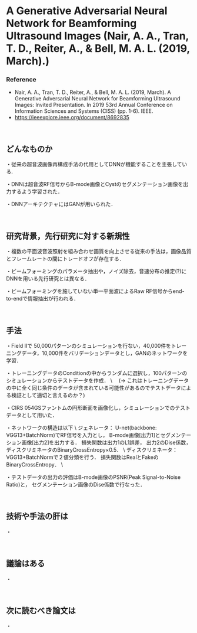 # A Generative Adversarial Neural Network for Beamforming Ultrasound Images (Nair, A. A., Tran, T. D., Reiter, A., & Bell, M. A. L. (2019, March).)
### Reference
- Nair, A. A., Tran, T. D., Reiter, A., & Bell, M. A. L. (2019, March).
A Generative Adversarial Neural Network for Beamforming Ultrasound Images: Invited Presentation. In 2019 53rd Annual Conference on Information Sciences and Systems (CISS) (pp. 1-6). IEEE.
- https://ieeexplore.ieee.org/document/8692835

<br />

## どんなものか
・従来の超音波画像再構成手法の代用としてDNNが機能することを主張している.

・DNNは超音波RF信号からB-mode画像とCystのセグメンテーション画像を出力するよう学習された．

・DNNアーキテクチャにはGANが用いられた．


<br />

## 研究背景，先行研究に対する新規性
・複数の平面波音波照射を組み合わせ画質を向上させる従来の手法は，画像品質とフレームレートの間にトレードオフが存在する．

・ビームフォーミングのパラメータ抽出や，ノイズ除去，音速分布の推定(?)にDNNを用いる先行研究とは異なる．

・ビームフォーミングを施していない単一平面波によるRaw RF信号からend-to-endで情報抽出が行われる．


<br />

## 手法
・Field IIで 50,000パターンのシミュレーションを行ない，40,000件をトレーニングデータ，10,000件をバリデーションデータとし，GANのネットワークを学習．

・トレーニングデータのConditionの中からランダムに選択し，100パターンのシミュレーションからテストデータを作成． \\
　(→ これはトレーニングデータの中に全く同じ条件のデータが含まれている可能性があるのでテストデータによる検証として適切と言えるのか？)
 
・CIRS 054GSファントムの円形断面を画像化し，シミュレーションでのテストデータとして用いた．

・ネットワークの構造は以下 \\
  ジェネレータ： U-net(backbone: VGG13+BatchNorm)でRF信号を入力とし， B-mode画像[出力1]とセグメンテーション画像[出力2]を出力する． 損失関数は出力1のL1誤差， 出力2のDise係数， ディスクリミネータのBinaryCrossEntropy×0.5． \\
  ディスクリミネータ： VGG13+BatchNormで２値分類を行う． 損失関数はRealとFakeのBinaryCrossEntropy． \\

・テストデータの出力の評価はB-mode画像のPSNR(Peak Signal-to-Noise Ratio)と， セグメンテーション画像のDise係数で行なった．

<br />

## 技術や手法の肝は
・


<br />

## 議論はある
・

<br />

## 次に読むべき論文は
・


